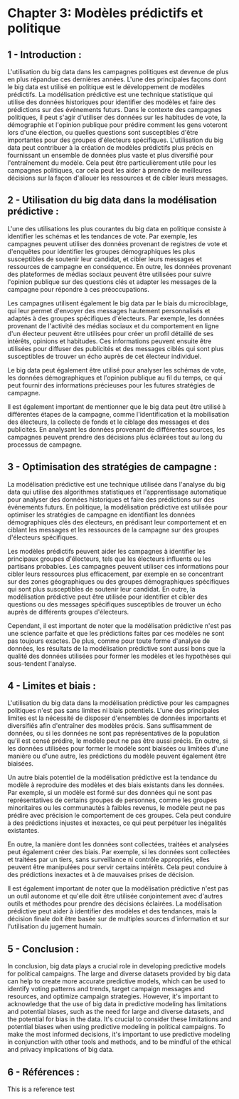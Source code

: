 # Chapter 3: Modèles prédictifs et politique
## 1 - Introduction : 

L'utilisation du big data dans les campagnes politiques est devenue de plus en plus répandue ces dernières années. L'une des principales façons dont le big data est utilisé en politique est le développement de modèles prédictifs. La modélisation prédictive est une technique statistique qui utilise des données historiques pour identifier des modèles et faire des prédictions sur des événements futurs. Dans le contexte des campagnes politiques, il peut s'agir d'utiliser des données sur les habitudes de vote, la démographie et l'opinion publique pour prédire comment les gens voteront lors d'une élection, ou quelles questions sont susceptibles d'être importantes pour des groupes d'électeurs spécifiques. L'utilisation du big data peut contribuer à la création de modèles prédictifs plus précis en fournissant un ensemble de données plus vaste et plus diversifié pour l'entraînement du modèle. Cela peut être particulièrement utile pour les campagnes politiques, car cela peut les aider à prendre de meilleures décisions sur la façon d'allouer les ressources et de cibler leurs messages. 

## 2 - Utilisation du big data dans la modélisation prédictive : 

L'une des utilisations les plus courantes du big data en politique consiste à identifier les schémas et les tendances de vote. Par exemple, les campagnes peuvent utiliser des données provenant de registres de vote et d'enquêtes pour identifier les groupes démographiques les plus susceptibles de soutenir leur candidat, et cibler leurs messages et ressources de campagne en conséquence. En outre, les données provenant des plateformes de médias sociaux peuvent être utilisées pour suivre l'opinion publique sur des questions clés et adapter les messages de la campagne pour répondre à ces préoccupations.

Les campagnes utilisent également le big data par le biais du microciblage, qui leur permet d'envoyer des messages hautement personnalisés et adaptés à des groupes spécifiques d'électeurs. Par exemple, les données provenant de l'activité des médias sociaux et du comportement en ligne d'un électeur peuvent être utilisées pour créer un profil détaillé de ses intérêts, opinions et habitudes. Ces informations peuvent ensuite être utilisées pour diffuser des publicités et des messages ciblés qui sont plus susceptibles de trouver un écho auprès de cet électeur individuel.

Le big data peut également être utilisé pour analyser les schémas de vote, les données démographiques et l'opinion publique au fil du temps, ce qui peut fournir des informations précieuses pour les futures stratégies de campagne.

Il est également important de mentionner que le big data peut être utilisé à différentes étapes de la campagne, comme l'identification et la mobilisation des électeurs, la collecte de fonds et le ciblage des messages et des publicités. En analysant les données provenant de différentes sources, les campagnes peuvent prendre des décisions plus éclairées tout au long du processus de campagne.

## 3 - Optimisation des stratégies de campagne : 

La modélisation prédictive est une technique utilisée dans l'analyse du big data qui utilise des algorithmes statistiques et l'apprentissage automatique pour analyser des données historiques et faire des prédictions sur des événements futurs. En politique, la modélisation prédictive est utilisée pour optimiser les stratégies de campagne en identifiant les données démographiques clés des électeurs, en prédisant leur comportement et en ciblant les messages et les ressources de la campagne sur des groupes d'électeurs spécifiques.

Les modèles prédictifs peuvent aider les campagnes à identifier les principaux groupes d'électeurs, tels que les électeurs influents ou les partisans probables. Les campagnes peuvent utiliser ces informations pour cibler leurs ressources plus efficacement, par exemple en se concentrant sur des zones géographiques ou des groupes démographiques spécifiques qui sont plus susceptibles de soutenir leur candidat. En outre, la modélisation prédictive peut être utilisée pour identifier et cibler des questions ou des messages spécifiques susceptibles de trouver un écho auprès de différents groupes d'électeurs.

Cependant, il est important de noter que la modélisation prédictive n'est pas une science parfaite et que les prédictions faites par ces modèles ne sont pas toujours exactes. De plus, comme pour toute forme d'analyse de données, les résultats de la modélisation prédictive sont aussi bons que la qualité des données utilisées pour former les modèles et les hypothèses qui sous-tendent l'analyse.


## 4 - Limites et biais : 

L'utilisation du big data dans la modélisation prédictive pour les campagnes politiques n'est pas sans limites ni biais potentiels. L'une des principales limites est la nécessité de disposer d'ensembles de données importants et diversifiés afin d'entraîner des modèles précis. Sans suffisamment de données, ou si les données ne sont pas représentatives de la population qu'il est censé prédire, le modèle peut ne pas être aussi précis. En outre, si les données utilisées pour former le modèle sont biaisées ou limitées d'une manière ou d'une autre, les prédictions du modèle peuvent également être biaisées.

Un autre biais potentiel de la modélisation prédictive est la tendance du modèle à reproduire des modèles et des biais existants dans les données. Par exemple, si un modèle est formé sur des données qui ne sont pas représentatives de certains groupes de personnes, comme les groupes minoritaires ou les communautés à faibles revenus, le modèle peut ne pas prédire avec précision le comportement de ces groupes. Cela peut conduire à des prédictions injustes et inexactes, ce qui peut perpétuer les inégalités existantes.

En outre, la manière dont les données sont collectées, traitées et analysées peut également créer des biais. Par exemple, si les données sont collectées et traitées par un tiers, sans surveillance ni contrôle appropriés, elles peuvent être manipulées pour servir certains intérêts. Cela peut conduire à des prédictions inexactes et à de mauvaises prises de décision.

Il est également important de noter que la modélisation prédictive n'est pas un outil autonome et qu'elle doit être utilisée conjointement avec d'autres outils et méthodes pour prendre des décisions éclairées. La modélisation prédictive peut aider à identifier des modèles et des tendances, mais la décision finale doit être basée sur de multiples sources d'information et sur l'utilisation du jugement humain.

## 5 - Conclusion : 

In conclusion, big data plays a crucial role in developing predictive models for political campaigns. The large and diverse datasets provided by big data can help to create more accurate predictive models, which can be used to identify voting patterns and trends, target campaign messages and resources, and optimize campaign strategies. However, it's important to acknowledge that the use of big data in predictive modeling has limitations and potential biases, such as the need for large and diverse datasets, and the potential for bias in the data. It's crucial to consider these limitations and potential biases when using predictive modeling in political campaigns. To make the most informed decisions, it's important to use predictive modeling in conjunction with other tools and methods, and to be mindful of the ethical and privacy implications of big data.





## 6 - Références : 

This is a reference test
